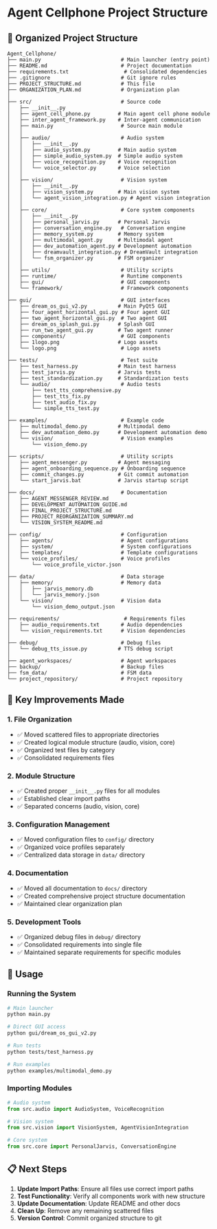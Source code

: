 # Agent Cellphone Project Structure

## 📁 Organized Project Structure

```
Agent_Cellphone/
├── main.py                          # Main launcher (entry point)
├── README.md                        # Project documentation
├── requirements.txt                  # Consolidated dependencies
├── .gitignore                       # Git ignore rules
├── PROJECT_STRUCTURE.md             # This file
├── ORGANIZATION_PLAN.md             # Organization plan
│
├── src/                             # Source code
│   ├── __init__.py
│   ├── agent_cell_phone.py         # Main agent cell phone module
│   ├── inter_agent_framework.py    # Inter-agent communication
│   ├── main.py                      # Source main module
│   │
│   ├── audio/                       # Audio system
│   │   ├── __init__.py
│   │   ├── audio_system.py         # Main audio system
│   │   ├── simple_audio_system.py  # Simple audio system
│   │   ├── voice_recognition.py    # Voice recognition
│   │   └── voice_selector.py       # Voice selection
│   │
│   ├── vision/                      # Vision system
│   │   ├── __init__.py
│   │   ├── vision_system.py        # Main vision system
│   │   └── agent_vision_integration.py # Agent vision integration
│   │
│   ├── core/                        # Core system components
│   │   ├── __init__.py
│   │   ├── personal_jarvis.py      # Personal Jarvis
│   │   ├── conversation_engine.py   # Conversation engine
│   │   ├── memory_system.py        # Memory system
│   │   ├── multimodal_agent.py     # Multimodal agent
│   │   ├── dev_automation_agent.py # Development automation
│   │   ├── dreamvault_integration.py # DreamVault integration
│   │   └── fsm_organizer.py        # FSM organizer
│   │
│   ├── utils/                       # Utility scripts
│   ├── runtime/                     # Runtime components
│   ├── gui/                         # GUI components
│   └── framework/                   # Framework components
│
├── gui/                             # GUI interfaces
│   ├── dream_os_gui_v2.py          # Main PyQt5 GUI
│   ├── four_agent_horizontal_gui.py # Four agent GUI
│   ├── two_agent_horizontal_gui.py  # Two agent GUI
│   ├── dream_os_splash_gui.py      # Splash GUI
│   ├── run_two_agent_gui.py        # Two agent runner
│   ├── components/                  # GUI components
│   ├── 1logo.png                   # Logo assets
│   └── logo.png                     # Logo assets
│
├── tests/                           # Test suite
│   ├── test_harness.py             # Main test harness
│   ├── test_jarvis.py              # Jarvis tests
│   ├── test_standardization.py     # Standardization tests
│   └── audio/                       # Audio tests
│       ├── test_tts_comprehensive.py
│       ├── test_tts_fix.py
│       ├── test_audio_fix.py
│       └── simple_tts_test.py
│
├── examples/                        # Example code
│   ├── multimodal_demo.py          # Multimodal demo
│   ├── dev_automation_demo.py      # Development automation demo
│   └── vision/                      # Vision examples
│       └── vision_demo.py
│
├── scripts/                         # Utility scripts
│   ├── agent_messenger.py          # Agent messaging
│   ├── agent_onboarding_sequence.py # Onboarding sequence
│   ├── commit_changes.py           # Git commit automation
│   └── start_jarvis.bat            # Jarvis startup script
│
├── docs/                            # Documentation
│   ├── AGENT_MESSENGER_REVIEW.md
│   ├── DEVELOPMENT_AUTOMATION_GUIDE.md
│   ├── FINAL_PROJECT_STRUCTURE.md
│   ├── PROJECT_REORGANIZATION_SUMMARY.md
│   └── VISION_SYSTEM_README.md
│
├── config/                          # Configuration
│   ├── agents/                      # Agent configurations
│   ├── system/                      # System configurations
│   ├── templates/                   # Template configurations
│   └── voice_profiles/              # Voice profiles
│       └── voice_profile_victor.json
│
├── data/                            # Data storage
│   ├── memory/                      # Memory data
│   │   ├── jarvis_memory.db
│   │   └── jarvis_memory.json
│   └── vision/                      # Vision data
│       └── vision_demo_output.json
│
├── requirements/                     # Requirements files
│   ├── audio_requirements.txt       # Audio dependencies
│   └── vision_requirements.txt      # Vision dependencies
│
├── debug/                           # Debug files
│   └── debug_tts_issue.py          # TTS debug script
│
├── agent_workspaces/                # Agent workspaces
├── backup/                          # Backup files
├── fsm_data/                        # FSM data
└── project_repository/              # Project repository
```

## 🎯 Key Improvements Made

### 1. **File Organization**
- ✅ Moved scattered files to appropriate directories
- ✅ Created logical module structure (audio, vision, core)
- ✅ Organized test files by category
- ✅ Consolidated requirements files

### 2. **Module Structure**
- ✅ Created proper `__init__.py` files for all modules
- ✅ Established clear import paths
- ✅ Separated concerns (audio, vision, core)

### 3. **Configuration Management**
- ✅ Moved configuration files to `config/` directory
- ✅ Organized voice profiles separately
- ✅ Centralized data storage in `data/` directory

### 4. **Documentation**
- ✅ Moved all documentation to `docs/` directory
- ✅ Created comprehensive project structure documentation
- ✅ Maintained clear organization plan

### 5. **Development Tools**
- ✅ Organized debug files in `debug/` directory
- ✅ Consolidated requirements into single file
- ✅ Maintained separate requirements for specific modules

## 🚀 Usage

### Running the System
```bash
# Main launcher
python main.py

# Direct GUI access
python gui/dream_os_gui_v2.py

# Run tests
python tests/test_harness.py

# Run examples
python examples/multimodal_demo.py
```

### Importing Modules
```python
# Audio system
from src.audio import AudioSystem, VoiceRecognition

# Vision system  
from src.vision import VisionSystem, AgentVisionIntegration

# Core system
from src.core import PersonalJarvis, ConversationEngine
```

## 📋 Next Steps

1. **Update Import Paths**: Ensure all files use correct import paths
2. **Test Functionality**: Verify all components work with new structure
3. **Update Documentation**: Update README and other docs
4. **Clean Up**: Remove any remaining scattered files
5. **Version Control**: Commit organized structure to git 
